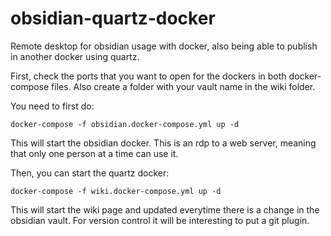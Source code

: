 # obsidian-quartz-docker

Remote desktop for obsidian usage with docker, also being able to publish in another docker using quartz.

First, check the ports that you want to open for the dockers in both docker-compose files. Also create a folder with your vault name in the wiki folder.

You need to first do:

```
docker-compose -f obsidian.docker-compose.yml up -d
```

This will start the obsidian docker. This is an rdp to a web server, meaning that only one person at a time can use it.

Then, you can start the quartz docker:

```
docker-compose -f wiki.docker-compose.yml up -d
```

This will start the wiki page and updated everytime there is a change in the obsidian vault. For version control it will be interesting to put a git plugin.

